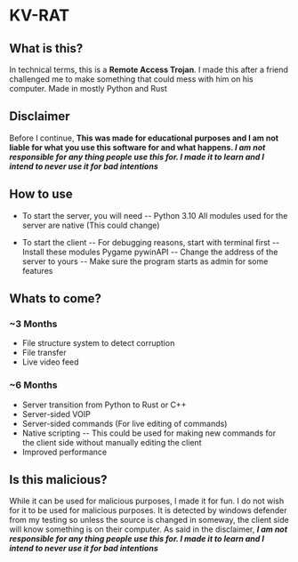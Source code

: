 # KV-RAT
## What is this?
In technical terms, this is a **Remote Access Trojan**. I made this after a friend challenged me to make something that could mess with him on his computer. Made in mostly Python and Rust

## Disclaimer
Before I continue, **This was made for educational purposes and I am not liable for what you use this software for and what happens. ***I am not responsible for any thing people use this for. I made it to learn and I intend to never use it for bad intentions*****

## How to use
- To start the server, you will need
-- Python 3.10
All modules used for the server are native (This could change)

- To start the client
-- For debugging reasons, start with terminal first
-- Install these modules 
Pygame
pywinAPI
-- Change the address of the server to yours
-- Make sure the program starts as admin for some features

## Whats to come?
### ~3 Months
- File structure system to detect corruption
- File transfer
- Live video feed
### ~6 Months
- Server transition from Python to Rust or C++
- Server-sided VOIP
- Server-sided commands (For live editing of commands)
- Native scripting
-- This could be used for making new commands for the client side without manually editing the client
- Improved performance

## Is this malicious?
While it can be used for malicious purposes, I made it for fun. I do not wish for it to be used for malicious purposes. It is detected by windows defender from my testing so unless the source is changed in someway, the client side will know something is on their computer. As said in the disclaimer, ***I am not responsible for any thing people use this for. I made it to learn and I intend to never use it for bad intentions***
